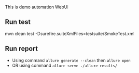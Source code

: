 This is demo automation WebUI 

## Run test
mvn clean test -Dsurefire.suiteXmlFiles=testsuite/SmokeTest.xml

## Run report
- Using command `allure generate --clean` then `allure open `
- OR using command `allure serve ./allure-results/`
